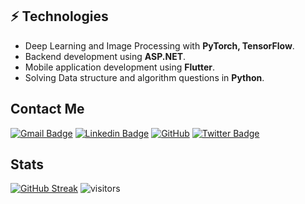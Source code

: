 ## ⚡ Technologies
- Deep Learning and Image Processing with **PyTorch, TensorFlow**.
- Backend development using **ASP.NET**.
- Mobile application development using **Flutter**.
- Solving Data structure and algorithm questions in **Python**.

## Contact Me

[![Gmail Badge](https://img.shields.io/badge/-muhammetkaratr@gmail.com-c14438?style=flat-square&logo=Gmail&logoColor=white&link=mailto:muhammetkaratr@gmail.com)](mailto:muhammetkaratr@gmail.com)
[![Linkedin Badge](https://img.shields.io/badge/-muhammetkara-blue?style=flat-square&logo=Linkedin&logoColor=white&link=https://www.linkedin.com/in/muhammetkara/)](https://www.linkedin.com/in/muhammetkara/)
[![GitHub](https://img.shields.io/badge/-GitHub-181717?style=flat-square&logo=github&logoColor=white&link=https://github.com/karascr)](https://github.com/karascr)
[![Twitter Badge](https://img.shields.io/badge/-@karascr-00acee?style=flat&logo=Twitter&logoColor=white)](https://twitter.com/intent/follow?screen_name=karascr "Follow on Twitter")

## Stats

[![GitHub Streak](https://github-readme-streak-stats.herokuapp.com?user=karascr&hide_border=true&date_format=j%20M%5B%20Y%5D)](https://git.io/streak-stats)
![visitors](https://visitor-badge.glitch.me/badge?page_id=page.id&left_color=blue&right_color=grey)

